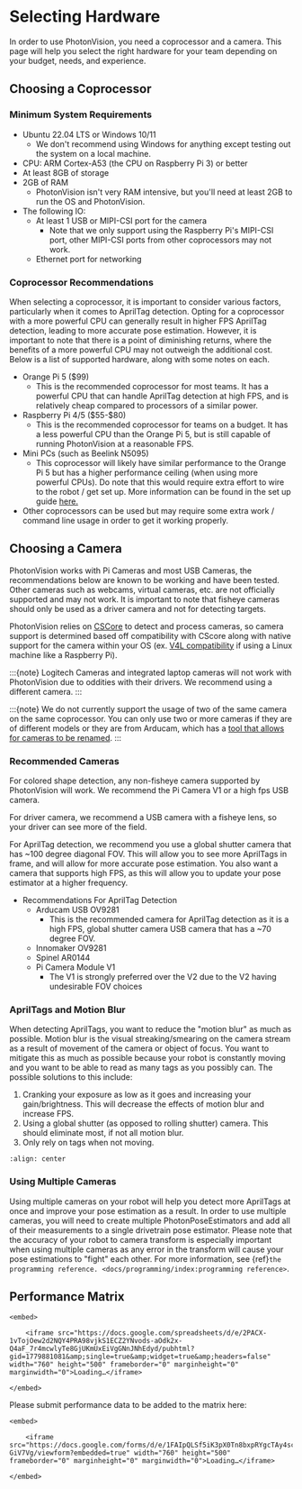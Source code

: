 # Selecting Hardware

In order to use PhotonVision, you need a coprocessor and a camera. This page will help you select the right hardware for your team depending on your budget, needs, and experience.

## Choosing a Coprocessor

### Minimum System Requirements

- Ubuntu 22.04 LTS or Windows 10/11
  - We don't recommend using Windows for anything except testing out the system on a local machine.
- CPU: ARM Cortex-A53 (the CPU on Raspberry Pi 3) or better
- At least 8GB of storage
- 2GB of RAM
    - PhotonVision isn't very RAM intensive, but you'll need at least 2GB to run the OS and PhotonVision.
- The following IO:
    - At least 1 USB or MIPI-CSI port for the camera
        - Note that we only support using the Raspberry Pi's MIPI-CSI port, other MIPI-CSI ports from other coprocessors may not work.
    - Ethernet port for networking

### Coprocessor Recommendations

When selecting a coprocessor, it is important to consider various factors, particularly when it comes to AprilTag detection. Opting for a coprocessor with a more powerful CPU can generally result in higher FPS AprilTag detection, leading to more accurate pose estimation. However, it is important to note that there is a point of diminishing returns, where the benefits of a more powerful CPU may not outweigh the additional cost. Below is a list of supported hardware, along with some notes on each.

- Orange Pi 5 (\$99)
    - This is the recommended coprocessor for most teams. It has a powerful CPU that can handle AprilTag detection at high FPS, and is relatively cheap compared to processors of a similar power.
- Raspberry Pi 4/5 (\$55-\$80)
    - This is the recommended coprocessor for teams on a budget. It has a less powerful CPU than the Orange Pi 5, but is still capable of running PhotonVision at a reasonable FPS.
- Mini PCs (such as Beelink N5095)
    - This coprocessor will likely have similar performance to the Orange Pi 5 but has a higher performance ceiling (when using more powerful CPUs). Do note that this would require extra effort to wire to the robot / get set up. More information can be found in the set up guide [here.](https://docs.google.com/document/d/1lOSzG8iNE43cK-PgJDDzbwtf6ASyf4vbW8lQuFswxzw/edit?usp=drivesdk)
- Other coprocessors can be used but may require some extra work / command line usage in order to get it working properly.

## Choosing a Camera

PhotonVision works with Pi Cameras and most USB Cameras, the recommendations below are known to be working and have been tested. Other cameras such as webcams, virtual cameras, etc. are not officially supported and may not work. It is important to note that fisheye cameras should only be used as a driver camera and not for detecting targets.

PhotonVision relies on [CSCore](https://github.com/wpilibsuite/allwpilib/tree/main/cscore) to detect and process cameras, so camera support is determined based off compatibility with CScore along with native support for the camera within your OS (ex. [V4L compatibility](https://en.wikipedia.org/wiki/Video4Linux) if using a Linux machine like a Raspberry Pi).

:::{note}
Logitech Cameras and integrated laptop cameras will not work with PhotonVision due to oddities with their drivers. We recommend using a different camera.
:::

:::{note}
We do not currently support the usage of two of the same camera on the same coprocessor. You can only use two or more cameras if they are of different models or they are from Arducam, which has a [tool that allows for cameras to be renamed](https://docs.arducam.com/UVC-Camera/Serial-Number-Tool-Guide/).
:::

### Recommended Cameras

For colored shape detection, any non-fisheye camera supported by PhotonVision will work. We recommend the Pi Camera V1 or a high fps USB camera.

For driver camera, we recommend a USB camera with a fisheye lens, so your driver can see more of the field.

For AprilTag detection, we recommend you use a global shutter camera that has ~100 degree diagonal FOV. This will allow you to see more AprilTags in frame, and will allow for more accurate pose estimation. You also want a camera that supports high FPS, as this will allow you to update your pose estimator at a higher frequency.

- Recommendations For AprilTag Detection
    - Arducam USB OV9281
        - This is the recommended camera for AprilTag detection as it is a high FPS, global shutter camera USB camera that has a ~70 degree FOV.
    - Innomaker OV9281
    - Spinel AR0144
    - Pi Camera Module V1
        - The V1 is strongly preferred over the V2 due to the V2 having undesirable FOV choices

### AprilTags and Motion Blur

When detecting AprilTags, you want to reduce the "motion blur" as much as possible. Motion blur is the visual streaking/smearing on the camera stream as a result of movement of the camera or object of focus. You want to mitigate this as much as possible because your robot is constantly moving and you want to be able to read as many tags as you possibly can. The possible solutions to this include:

1. Cranking your exposure as low as it goes and increasing your gain/brightness. This will decrease the effects of motion blur and increase FPS.
2. Using a global shutter (as opposed to rolling shutter) camera. This should eliminate most, if not all motion blur.
3. Only rely on tags when not moving.

```{image} images/motionblur.gif
:align: center
```

### Using Multiple Cameras

Using multiple cameras on your robot will help you detect more AprilTags at once and improve your pose estimation as a result. In order to use multiple cameras, you will need to create multiple PhotonPoseEstimators and add all of their measurements to a single drivetrain pose estimator. Please note that the accuracy of your robot to camera transform is especially important when using multiple cameras as any error in the transform will cause your pose estimations to "fight" each other. For more information, see {ref}`the programming reference. <docs/programming/index:programming reference>`.

## Performance Matrix

```{raw} html
<embed>

    <iframe src="https://docs.google.com/spreadsheets/d/e/2PACX-1vTojOew2d2NQY4PRA98vjkS1ECZ2YNvods-aOdk2x-Q4aF_7r4mcwlyTe8GjUKmUxEiVgGNnJNhEdyd/pubhtml?gid=1779881081&amp;single=true&amp;widget=true&amp;headers=false" width="760" height="500" frameborder="0" marginheight="0" marginwidth="0">Loading…</iframe>

</embed>
```

Please submit performance data to be added to the matrix here:

```{raw} html
<embed>

    <iframe src="https://docs.google.com/forms/d/e/1FAIpQLSf5iK3pX0Tn8bxpRYgcTAy4scUu14rUvJqkTyfzoKc-GiV7Vg/viewform?embedded=true" width="760" height="500" frameborder="0" marginheight="0" marginwidth="0">Loading…</iframe>

</embed>
```
